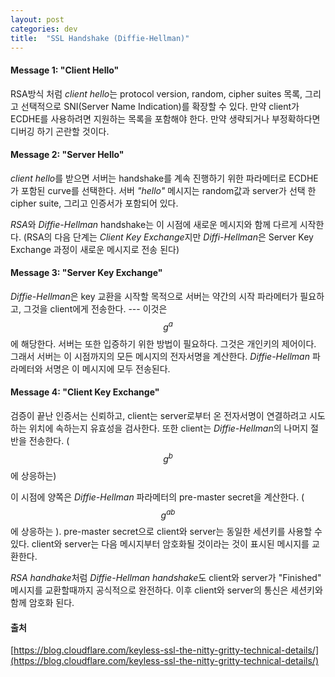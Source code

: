 ```yaml
---
layout: post
categories: dev 
title:  "SSL Handshake (Diffie-Hellman)"
---
```



#### **Message 1: "Client Hello"**
RSA방식 처럼 *client hello*는 protocol version, random, cipher suites 목록, 그리고 선택적으로 SNI(Server Name Indication)를 확장할 수 있다. 만약 client가 ECDHE를 사용하려면 지원하는 목록을 포함해야 한다. 만약 생략되거나 부정확하다면 디버깅 하기 곤란할 것이다.  

#### **Message 2: "Server Hello"**
*client hello*를 받으면 서버는 handshake를 계속 진행하기 위한 파라메터로 ECDHE가 포함된 curve를 선택한다. 서버 *"hello"* 메시지는 random값과 server가 선택 한 cipher suite, 그리고 인증서가 포함되어 있다.  

*RSA*와 *Diffie-Hellman* handshake는 이 시점에 새로운 메시지와 함께 다르게 시작한다. (RSA의 다음 단계는 *Client Key Exchange*지만 *Diffi-Hellman*은 Server Key Exchange 과정이 새로운 메시지로 전송 된다)  


#### **Message 3: "Server Key Exchange"**
*Diffie-Hellman*은 key 교환을 시작할 목적으로 서버는 약간의 시작 파라메터가 필요하고, 그것을 client에게 전송한다. --- 이것은 $$ g^a $$에 해당한다. 서버는 또한 입증하기 위한 방법이 필요하다. 그것은 개인키의 제어이다. 그래서 서버는 이 시점까지의 모든 메시지의 전자서명을 계산한다. *Diffie-Hellman* 파라메터와 서명은 이 메시지에 모두 전송된다.  

#### **Message 4: "Client Key Exchange"**
검증이 끝난 인증서는 신뢰하고, client는 server로부터 온 전자서명이 연결하려고 시도하는 위치에 속하는지 유효성을 검사한다. 또한 client는 *Diffie-Hellman*의 나머지 절반을 전송한다. ( $$g^b$$에 상응하는)  

이 시점에 양쪽은 *Diffie-Hellman* 파라메터의 pre-master secret을 계산한다. ( $$g^{ab}$$에 상응하는 ). pre-master secret으로 client와 server는 동일한 세션키를 사용할 수 있다. client와 server는 다음 메시지부터 암호화될 것이라는 것이 표시된 메시지를 교환한다.   

*RSA handhake*처럼 *Diffie-Hellman handshake*도 client와 server가 "Finished" 메시지를 교환할때까지 공식적으로 완전하다. 이후 client와 server의 통신은 세션키와 함께 암호화 된다.  


#### **출처**
[https://blog.cloudflare.com/keyless-ssl-the-nitty-gritty-technical-details/](https://blog.cloudflare.com/keyless-ssl-the-nitty-gritty-technical-details/)
